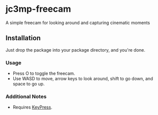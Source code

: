 # jc3mp-freecam
A simple freecam for looking around and capturing cinematic moments

## Installation

Just drop the package into your package directory, and you're done.

### Usage
- Press O to toggle the freecam.
- Use WASD to move, arrow keys to look around, shift to go down, and space to go up.

### Additional Notes

- Requires [KeyPress](https://github.com/noobasaurus/jc3mp-keypress).